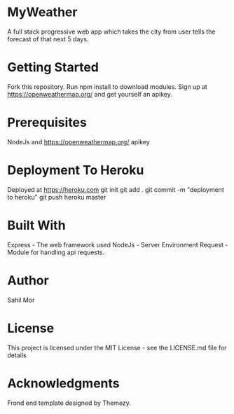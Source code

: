 # MyWeather
A full stack progressive web app which takes the city from user tells the forecast of that next 5 days.

# Getting Started
Fork this repository.
Run npm install to download modules.
Sign up at https://openweathermap.org/ and get yourself an apikey.

# Prerequisites
NodeJs and https://openweathermap.org/ apikey

# Deployment To Heroku
Deployed at https://heroku.com
git init
git add .
git commit -m "deployment to heroku"
git push heroku master

# Built With
Express - The web framework used
NodeJs - Server Environment
Request - Module for handling api requests.

# Author
Sahil Mor

# License
This project is licensed under the MIT License - see the LICENSE.md file for details

# Acknowledgments
Frond end template designed by Themezy.